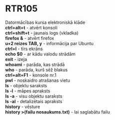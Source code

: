# RTR105
Datormācības kursa elektroniskā klāde  
**ctrl+alt+t** - atvērt konsoli  
**ctrl+shift+t** - jaunais logs (vkladka)  
**firefox &** - atvērt firefox  
**u+2 reizes TAB, y** - informācija par Ubuntu  
**ctrl+l** - tīrs ekrāns  
**echo $0** - ar kādu valodu strādām  
**exit** - izeja  
**whoami** -  parāda, kas strādā  
**who** - parāda, kurš sēž blakus  
**ctrl+alt+F1** - konsole nr.1  
**pwl** - noskaidro atrašanas vietu  
**ls** - objektu saraksts  
**ls -l** - māpes apraksts  
**ls -a** - visu objektu saraksts  
**ls -al** - detalizētais apraksts  
**history** - vēsture  
**history >(failu nosaukums.txt)** - lai saglabātu failu  
